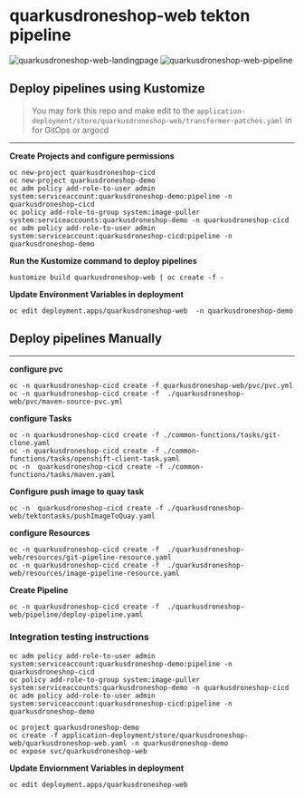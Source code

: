 # quarkusdroneshop-web tekton pipeline
![quarkusdroneshop-web-landingpage](../images/quarkusdroneshop-web-landingpage.png)
![quarkusdroneshop-web-pipeline](../images/quarkusdroneshop-web-pipeline.png)

## Deploy pipelines using Kustomize
> You may fork this repo and make edit to the `application-deployment/store/quarkusdroneshop-web/transformer-patches.yaml` in for GitOps or argocd
---
**Create Projects and configure permissions**
```
oc new-project quarkusdroneshop-cicd
oc new-project quarkusdroneshop-demo
oc adm policy add-role-to-user admin system:serviceaccount:quarkusdroneshop-demo:pipeline -n quarkusdroneshop-cicd
oc policy add-role-to-group system:image-puller system:serviceaccounts:quarkusdroneshop-demo -n quarkusdroneshop-cicd
oc adm policy add-role-to-user admin system:serviceaccount:quarkusdroneshop-cicd:pipeline -n quarkusdroneshop-demo
```
**Run the Kustomize command to deploy pipelines** 
```
kustomize build quarkusdroneshop-web | oc create -f - 
```

**Update Environment Variables in deployment**
```
oc edit deployment.apps/quarkusdroneshop-web  -n quarkusdroneshop-demo
```

## Deploy pipelines Manually 
---
**configure pvc**
```
oc -n quarkusdroneshop-cicd create -f quarkusdroneshop-web/pvc/pvc.yml
oc -n quarkusdroneshop-cicd create -f  ./quarkusdroneshop-web/pvc/maven-source-pvc.yml
```


**configure Tasks**
```
oc -n quarkusdroneshop-cicd create -f ./common-functions/tasks/git-clone.yaml
oc -n quarkusdroneshop-cicd create -f ./common-functions/tasks/openshift-client-task.yaml
oc -n  quarkusdroneshop-cicd create -f ./common-functions/tasks/maven.yaml
```

**Configure push image to quay task**
```
oc -n  quarkusdroneshop-cicd create -f ./quarkusdroneshop-web/tektontasks/pushImageToQuay.yaml
```

**configure Resources**
```
oc -n quarkusdroneshop-cicd create -f  ./quarkusdroneshop-web/resources/git-pipeline-resource.yaml
oc -n quarkusdroneshop-cicd create -f  ./quarkusdroneshop-web/resources/image-pipeline-resource.yaml
```

**Create Pipeline**
```
oc -n quarkusdroneshop-cicd create -f  ./quarkusdroneshop-web/pipeline/deploy-pipeline.yaml
```


### Integration testing instructions 
```
oc adm policy add-role-to-user admin system:serviceaccount:quarkusdroneshop-demo:pipeline -n quarkusdroneshop-cicd
oc policy add-role-to-group system:image-puller system:serviceaccounts:quarkusdroneshop-demo -n quarkusdroneshop-cicd
oc adm policy add-role-to-user admin system:serviceaccount:quarkusdroneshop-cicd:pipeline -n quarkusdroneshop-demo

oc project quarkusdroneshop-demo
oc create -f application-deployment/store/quarkusdroneshop-web/quarkusdroneshop-web.yaml -n quarkusdroneshop-demo
oc expose svc/quarkusdroneshop-web    
```

**Update Enviornment Variables in deployment**
```
oc edit deployment.apps/quarkusdroneshop-web
```